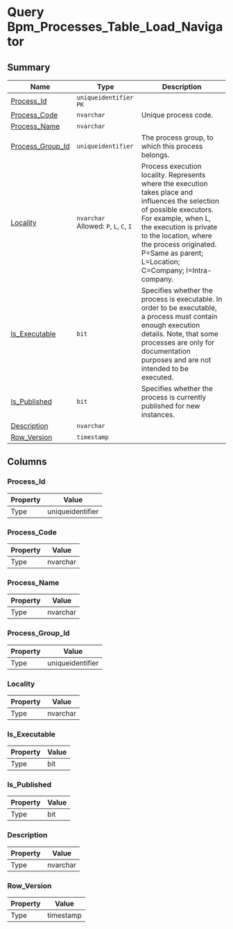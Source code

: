 # Query Bpm_Processes_Table_Load_Navigator


## Summary

| Name | Type | Description |
| - | - | --- |
|[Process_Id](#process_id)|`uniqueidentifier` `PK`||
|[Process_Code](#process_code)|`nvarchar` |Unique process code.|
|[Process_Name](#process_name)|`nvarchar` ||
|[Process_Group_Id](#process_group_id)|`uniqueidentifier` |The process group, to which this process belongs.|
|[Locality](#locality)|`nvarchar` Allowed: `P`, `L`, `C`, `I`|Process execution locality. Represents where the execution takes place and influences the selection of possible executors. For example, when L, the execution is private to the location, where the process originated. P=Same as parent; L=Location; C=Company; I=Intra-company.|
|[Is_Executable](#is_executable)|`bit` |Specifies whether the process is executable. In order to be executable, a process must contain enough execution details. Note, that some processes are only for documentation purposes and are not intended to be executed.|
|[Is_Published](#is_published)|`bit` |Specifies whether the process is currently published for new instances.|
|[Description](#description)|`nvarchar` ||
|[Row_Version](#row_version)|`timestamp` ||

## Columns

### Process_Id

| Property | Value |
| - | - |
|Type|uniqueidentifier|

### Process_Code

| Property | Value |
| - | - |
|Type|nvarchar|

### Process_Name

| Property | Value |
| - | - |
|Type|nvarchar|

### Process_Group_Id

| Property | Value |
| - | - |
|Type|uniqueidentifier|

### Locality

| Property | Value |
| - | - |
|Type|nvarchar|

### Is_Executable

| Property | Value |
| - | - |
|Type|bit|

### Is_Published

| Property | Value |
| - | - |
|Type|bit|

### Description

| Property | Value |
| - | - |
|Type|nvarchar|

### Row_Version

| Property | Value |
| - | - |
|Type|timestamp|


